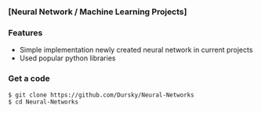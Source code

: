 ### [Neural Network / Machine Learning Projects]

### Features

- Simple implementation newly created neural network in current projects
- Used popular python libraries 

### Get a code

`$ git clone https://github.com/Dursky/Neural-Networks`<br>
`$ cd Neural-Networks`


